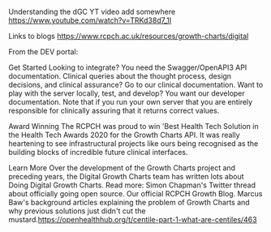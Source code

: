 Understanding the dGC YT video add somewhere
https://www.youtube.com/watch?v=TRKd38d7_1I

Links to blogs
https://www.rcpch.ac.uk/resources/growth-charts/digital


From the DEV portal:

Get Started
Looking to integrate? You need the Swagger/OpenAPI3 API documentation.
Clinical queries about the thought process, design decisions, and clinical assurance? Go to our clinical documentation.
Want to play with the server locally, test, and develop? You want our developer documentation. Note that if you run your own server that you are entirely responsible for clinically assuring that it returns correct values.

Award Winning
The RCPCH was proud to win 'Best Health Tech Solution in the Health Tech Awards 2020 for the Growth Charts API. It was really heartening to see infrastructural projects like ours being recognised as the building blocks of incredible future clinical interfaces.

Learn More
Over the development of the Growth Charts project and preceding years, the Digital Growth Charts team has written lots about Doing Digital Growth Charts. Read more:
Simon Chapman's Twitter thread about officially going open source.
Our official RCPCH Growth Blog. 
Marcus Baw's background articles explaining the problem of Growth Charts and why previous solutions just didn't cut the mustard.https://openhealthhub.org/t/centile-part-1-what-are-centiles/463